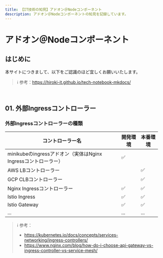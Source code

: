 ```yaml
---
title: 【IT技術の知見】アドオン＠Nodeコンポーネント
description: アドオン＠Nodeコンポーネントの知見を記録しています。
---
```


# アドオン＠Nodeコンポーネント

## はじめに

本サイトにつきまして、以下をご認識のほど宜しくお願いいたします。



> ℹ️ 参考：https://hiroki-it.github.io/tech-notebook-mkdocs/

<br>


## 01. 外部Ingressコントローラー

### 外部Ingressコントローラーの種類

| コントローラー名                                       | 開発環境 | 本番環境 |
|-------------------------------------------------|----------|----------|
| minikubeのingressアドオン（実体はNginx Ingressコントローラー） | ✅        |          |
| AWS LBコントローラー                                   |          | ✅        |
| GCP CLBコントローラー                                  |          | ✅        |
| Nginx Ingressコントローラー                            | ✅        | ✅        |
| Istio Ingress                                   | ✅        | ✅        |
| Istio Gateway                                   | ✅        | ✅        |
| ...                                             | ...      | ...      |


> ℹ️ 参考：
>
> - https://kubernetes.io/docs/concepts/services-networking/ingress-controllers/
> - https://www.nginx.com/blog/how-do-i-choose-api-gateway-vs-ingress-controller-vs-service-mesh/


<br>
